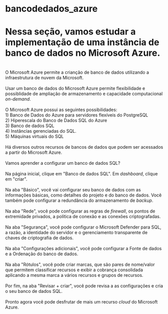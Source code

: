 # bancodedados_azure
<h1> Nessa seção, vamos estudar a implementação de uma instância de banco de dados no Microsoft Azure. </h1>
<br>
O Microsoft Azure permite a crianção de banco de dados utilizando a infraestrutura de nuvem da Microsoft.<br>
<br> 
Usar um banco de dados do Microsoft Azure permite flexibilidade e possiblidade de ampliação de armazenamento e capacidade computacional <em>on-demand</em>.<br>
<br>
O Microsoft Azure possui as seguintes possibilidades: <br>
1) Banco de Dados do Azure para servidores flexíveis do PostgreSQL<br>
2) Hiperescala do Banco de Dados SQL do Azure<br>
3) Banco de dados SQL<br>
4) Instâncias gerenciadas do SQL.<br>
5) Máquinas virtuais do SQL<br>
<br>
Há diversos outros recursos de bancos de dados que podem ser acessados a partir do Microsoft Azure.<br>
<br>
Vamos aprender a configurar um banco de dados SQL?<br>
<br>
Na página inicial, clique em "Banco de dados SQL". Em <em>dashboard</em>, clique em "criar".<br>
<br>
Na aba "Básico", você vai configurar seu banco de dados com as informações básicas, como detalhes do projeto e do banco de dados. Você também pode configurar a redundância do armazenamento de <em>backup</em>. <br>
<br>
Na aba "Rede", você pode configurar as regras de <em>firewall</em>, os pontos de extremidade privados, a política de conexão e as conexões criptografadas.<br>
<br>
Na aba "Segurança", você pode configurar o Microsoft Defender para SQL, a razão, a identidade do servidor e o gerenciamento transparente de chaves de criptografia de dados.<br>
<br>
Na aba "Configurações adicionais", você pode configurar a Fonte de dados e a Ordenação do banco de dados. <br>
<br>
Na aba "Rótulos", você pode criar marcas, que são pares de nome/valor que permitem classificar recursos e exibir a cobrança consolidada aplicando a mesma marca a vários recursos e grupos de recursos.<br>
<br>
Por fim, na aba "Revisar + criar", você pode revisa a as configurações e cria o seu banco de dados SQL.<br>
<br>
Pronto agora você pode desfrutar de mais um recurso <em>cloud</em> do Microsoft Azure.
